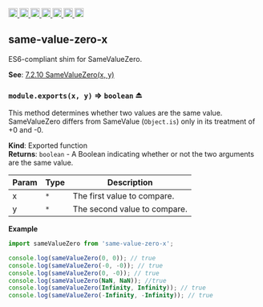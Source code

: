 <a
  href="https://travis-ci.org/Xotic750/same-value-zero-x"
  title="Travis status">
<img
  src="https://travis-ci.org/Xotic750/same-value-zero-x.svg?branch=master"
  alt="Travis status" height="18">
</a>
<a
  href="https://david-dm.org/Xotic750/same-value-zero-x"
  title="Dependency status">
<img src="https://david-dm.org/Xotic750/same-value-zero-x/status.svg"
  alt="Dependency status" height="18"/>
</a>
<a
  href="https://david-dm.org/Xotic750/same-value-zero-x?type=dev"
  title="devDependency status">
<img src="https://david-dm.org/Xotic750/same-value-zero-x/dev-status.svg"
  alt="devDependency status" height="18"/>
</a>
<a
  href="https://badge.fury.io/js/same-value-zero-x"
  title="npm version">
<img src="https://badge.fury.io/js/same-value-zero-x.svg"
  alt="npm version" height="18">
</a>
<a
  href="https://www.jsdelivr.com/package/npm/same-value-zero-x"
  title="jsDelivr hits">
<img src="https://data.jsdelivr.com/v1/package/npm/same-value-zero-x/badge?style=rounded"
  alt="jsDelivr hits" height="18">
</a>
<a
  href="https://bettercodehub.com/results/Xotic750/same-value-zero-x"
  title="bettercodehub score">
<img src="https://bettercodehub.com/edge/badge/Xotic750/same-value-zero-x?branch=master"
  alt="bettercodehub score" height="18">
</a>
<a
  href="https://coveralls.io/github/Xotic750/same-value-zero-x?branch=master"
  title="Coverage Status">
<img src="https://coveralls.io/repos/github/Xotic750/same-value-zero-x/badge.svg?branch=master"
  alt="Coverage Status" height="18">
</a>

<a name="module_same-value-zero-x"></a>

## same-value-zero-x

ES6-compliant shim for SameValueZero.

**See**: [7.2.10 SameValueZero(x, y)](http://www.ecma-international.org/ecma-262/6.0/#sec-samevaluezero)

<a name="exp_module_same-value-zero-x--module.exports"></a>

### `module.exports(x, y)` ⇒ <code>boolean</code> ⏏

This method determines whether two values are the same value.
SameValueZero differs from SameValue (`Object.is`) only in its treatment
of +0 and -0.

**Kind**: Exported function  
**Returns**: <code>boolean</code> - A Boolean indicating whether or not the two arguments
are the same value.

| Param | Type            | Description                  |
| ----- | --------------- | ---------------------------- |
| x     | <code>\*</code> | The first value to compare.  |
| y     | <code>\*</code> | The second value to compare. |

**Example**

```js
import sameValueZero from 'same-value-zero-x';

console.log(sameValueZero(0, 0)); // true
console.log(sameValueZero(-0, -0)); // true
console.log(sameValueZero(0, -0)); // true
console.log(sameValueZero(NaN, NaN)); //true
console.log(sameValueZero(Infinity, Infinity)); // true
console.log(sameValueZero(-Infinity, -Infinity)); // true
```
